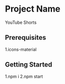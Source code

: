 # Project Name

YouTube Shorts


## Prerequisites

1.icons-material



## Getting Started

1.npm i
2.npm start


